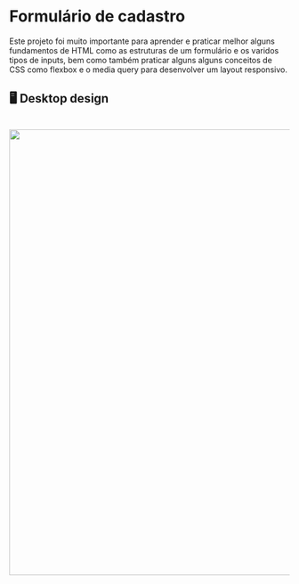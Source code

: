 # Formulário de cadastro
Este projeto foi muito importante para aprender e praticar melhor alguns fundamentos de HTML como as estruturas de um formulário e os varidos tipos de inputs, bem como também praticar alguns alguns conceitos de CSS como flexbox e o media query para desenvolver um layout responsivo.
<br>

## :desktop_computer: Desktop design
<br>
<div align="center">
<img src="https://user-images.githubusercontent.com/80974593/187581308-5c996f55-c7b4-416d-b775-7923d17d0b2b.png" width="800">
</div>
